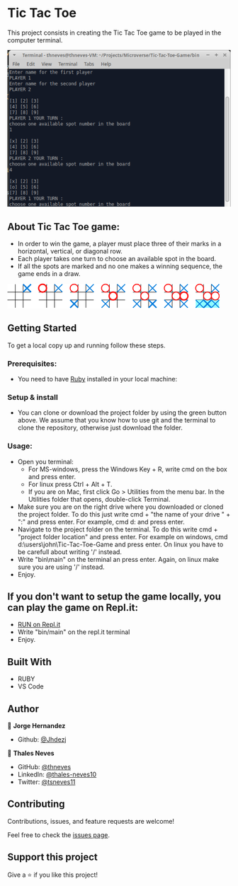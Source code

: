 # Tic Tac Toe

This project consists in creating the Tic Tac Toe game to be played in the computer terminal.


![screenshot](assets/images/screenshot.png)

## About Tic Tac Toe game:

- In order to win the game, a player must place three of their marks in a horizontal, vertical, or diagonal row.
- Each player takes one turn to choose an available spot in the board.
- If all the spots are marked and no one makes a winning sequence, the game ends in a draw.

![screenshot](assets/images/options.png)

## Getting Started

To get a local copy up and running follow these steps.

### Prerequisites:
- You need to have [Ruby](https://www.ruby-lang.org/en/) installed in your local machine: 

### Setup & install
- You can clone or download the project folder by using the green button above. We assume that you know how to use git and the terminal to clone the repository, otherwise just download the folder. 

### Usage:
- Open you terminal:  
  - For MS-windows, press the Windows Key + R, write cmd on the box and press enter. 
  - For linux press Ctrl + Alt + T. 
  - If you are on Mac, first click Go > Utilities from the menu bar. In the Utilities folder that opens, double-click Terminal. 
- Make sure you are on the right drive where you downloaded or cloned the project folder. To do this just write cmd + "the name of your drive " + ":" and press enter. For example,  cmd d: and press enter. 
- Navigate to the project folder on the terminal. To do this write cmd + "project folder location" and press enter. For example on windows, cmd d:\users\john\Tic-Tac-Toe-Game and press enter. On linux you have to be carefull about writing '/' instead.
- Write "bin\main" on the terminal an press enter. Again, on linux make sure you are using '/' instead.
- Enjoy. 

## If you don't want to setup the game locally, you can play the game on Repl.it:

- [RUN on Repl.it](https://repl.it/@ThalesNeves/Tic-Tac-Toe-Game#bin/main) 
- Write  "bin/main" on the repl.it terminal
- Enjoy. 
## Built With

- RUBY
- VS Code

## Author

👤 **Jorge Hernandez**

- Github: [@Jhdezj](https://github.com/Jhdezj)

👤 **Thales Neves**

- GitHub: [@thneves](https://github.com/thneves)
- LinkedIn: [@thales-neves10](https://www.linkedin.com/in/thales-neves10/)
- Twitter: [@tsneves11](https://twitter.com/tsneves11)


## Contributing

Contributions, issues, and feature requests are welcome!

Feel free to check the [issues page](https://github.com/thneves/Tic-Tac-Toe-Game/issues).

## Support this project

Give a :star: if you like this project!
